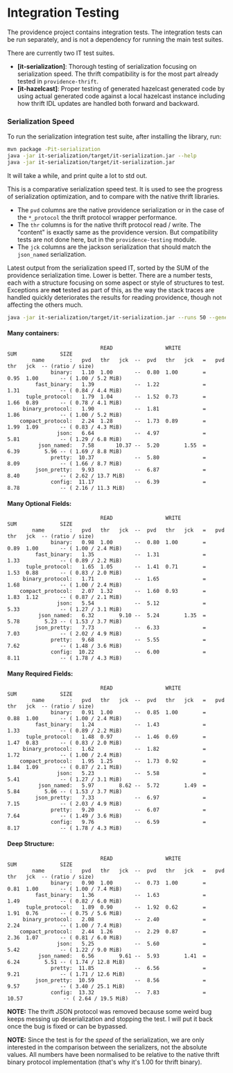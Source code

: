 Integration Testing
===================

The providence project contains integration tests. The integration
tests can be run separately, and is not a dependency for running
the main test suites.

There are currently two IT test suites.

- **[it-serialization]**: Thorough testing of serialization focusing on
  serialization speed. The thrift compatibility is for the most part
  already tested in `providence-thrift`.
- **[it-hazelcast]**: Proper testing of generated hazelcast generated
  code by using actual generated code against a local hazelcast instance
  including how thrift IDL updates are handled both forward and backward. 

### Serialization Speed

To run the serialization integration test suite, after installing the library,
run:

```bash
mvn package -Pit-serialization
java -jar it-serialization/target/it-serialization.jar --help
java -jar it-serialization/target/it-serialization.jar
```

It will take a while, and print quite a lot to std out.

This is a comparative serialization speed test. It is used to see the progress of
serialization optimization, and to compare with the native thrift libraries.

- The `pvd` columns are the native providence serialization or in the case of the
  `*_protocol` the thrift protocol wrapper performance.
- The `thr` columns is for the native thrift protocol read / write. The "content" is
  exactly same as the providence version. But compatibility tests are not done here,
  but in the `providence-testing` module.
- The `jck` columns are the jackson serialization that should match the `json_named`
  serialization.

Latest output from the serialization speed IT, sorted by the SUM of the providence
serialization time. Lower is better. There are a number tests, each with a structure
focusing on some aspect or style of structures to test. Exceptions are **not** tested
as part of this, as the way the stack traces are handled quickly deteriorates the
results for reading providence, though not affecting the others much.

```bash
java -jar it-serialization/target/it-serialization.jar --runs 50 --generate 1000
```

#### Many containers:

```
                              READ                 WRITE                  SUM              SIZE
        name        :   pvd   thr   jck  --  pvd   thr   jck   =   pvd   thr   jck  -- (ratio / size)    
              binary:   1.10  1.00       --  0.80  1.00        =   0.95  1.00       -- ( 1.00 / 5.2 MiB)
         fast_binary:   1.39             --  1.22              =   1.31             -- ( 0.84 / 4.4 MiB)
      tuple_protocol:   1.79  1.04       --  1.52  0.73        =   1.66  0.89       -- ( 0.78 / 4.1 MiB)
     binary_protocol:   1.90             --  1.81              =   1.86             -- ( 1.00 / 5.2 MiB)
    compact_protocol:   2.24  1.28       --  1.73  0.89        =   1.99  1.09       -- ( 0.83 / 4.3 MiB)
                json:   6.64             --  4.97              =   5.81             -- ( 1.29 / 6.8 MiB)
          json_named:   7.58       10.37 --  5.20        1.55  =   6.39        5.96 -- ( 1.69 / 8.8 MiB)
              pretty:  10.37             --  5.80              =   8.09             -- ( 1.66 / 8.7 MiB)
         json_pretty:   9.93             --  6.87              =   8.40             -- ( 2.62 / 13.7 MiB)
              config:  11.17             --  6.39              =   8.78             -- ( 2.16 / 11.3 MiB)
```

#### Many Optional Fields:

```
                              READ                 WRITE                  SUM              SIZE
        name        :   pvd   thr   jck  --  pvd   thr   jck   =   pvd   thr   jck  -- (ratio / size)    
              binary:   0.98  1.00       --  0.80  1.00        =   0.89  1.00       -- ( 1.00 / 2.4 MiB)
         fast_binary:   1.35             --  1.31              =   1.33             -- ( 0.89 / 2.2 MiB)
      tuple_protocol:   1.65  1.05       --  1.41  0.71        =   1.53  0.88       -- ( 0.83 / 2.0 MiB)
     binary_protocol:   1.71             --  1.65              =   1.68             -- ( 1.00 / 2.4 MiB)
    compact_protocol:   2.07  1.32       --  1.60  0.93        =   1.83  1.12       -- ( 0.87 / 2.1 MiB)
                json:   5.54             --  5.12              =   5.33             -- ( 1.27 / 3.1 MiB)
          json_named:   6.32        9.10 --  5.24        1.35  =   5.78        5.23 -- ( 1.53 / 3.7 MiB)
         json_pretty:   7.73             --  6.33              =   7.03             -- ( 2.02 / 4.9 MiB)
              pretty:   9.68             --  5.55              =   7.62             -- ( 1.48 / 3.6 MiB)
              config:  10.22             --  6.00              =   8.11             -- ( 1.78 / 4.3 MiB)
```

#### Many Required Fields:

```
                              READ                 WRITE                  SUM              SIZE
        name        :   pvd   thr   jck  --  pvd   thr   jck   =   pvd   thr   jck  -- (ratio / size)    
              binary:   0.91  1.00       --  0.85  1.00        =   0.88  1.00       -- ( 1.00 / 2.4 MiB)
         fast_binary:   1.24             --  1.43              =   1.33             -- ( 0.89 / 2.2 MiB)
      tuple_protocol:   1.48  0.97       --  1.46  0.69        =   1.47  0.83       -- ( 0.83 / 2.0 MiB)
     binary_protocol:   1.62             --  1.82              =   1.72             -- ( 1.00 / 2.4 MiB)
    compact_protocol:   1.95  1.25       --  1.73  0.92        =   1.84  1.09       -- ( 0.87 / 2.1 MiB)
                json:   5.23             --  5.58              =   5.41             -- ( 1.27 / 3.1 MiB)
          json_named:   5.97        8.62 --  5.72        1.49  =   5.84        5.06 -- ( 1.53 / 3.7 MiB)
         json_pretty:   7.33             --  6.97              =   7.15             -- ( 2.03 / 4.9 MiB)
              pretty:   9.20             --  6.07              =   7.64             -- ( 1.49 / 3.6 MiB)
              config:   9.76             --  6.59              =   8.17             -- ( 1.78 / 4.3 MiB)
```

#### Deep Structure:

```
                              READ                 WRITE                  SUM              SIZE
        name        :   pvd   thr   jck  --  pvd   thr   jck   =   pvd   thr   jck  -- (ratio / size)    
              binary:   0.90  1.00       --  0.73  1.00        =   0.81  1.00       -- ( 1.00 / 7.4 MiB)
         fast_binary:   1.36             --  1.63              =   1.49             -- ( 0.82 / 6.0 MiB)
      tuple_protocol:   1.89  0.90       --  1.92  0.62        =   1.91  0.76       -- ( 0.75 / 5.6 MiB)
     binary_protocol:   2.08             --  2.40              =   2.24             -- ( 1.00 / 7.4 MiB)
    compact_protocol:   2.44  1.26       --  2.29  0.87        =   2.36  1.07       -- ( 0.81 / 6.0 MiB)
                json:   5.25             --  5.60              =   5.42             -- ( 1.22 / 9.0 MiB)
          json_named:   6.56        9.61 --  5.93        1.41  =   6.24        5.51 -- ( 1.74 / 12.8 MiB)
              pretty:  11.85             --  6.56              =   9.21             -- ( 1.71 / 12.6 MiB)
         json_pretty:  10.59             --  8.56              =   9.57             -- ( 3.40 / 25.1 MiB)
              config:  13.32             --  7.83              =  10.57             -- ( 2.64 / 19.5 MiB)
```

**NOTE:** The thrift JSON protocol was removed because some weird bug keeps messing
up deserialization and stopping the test. I will put it back once the bug is fixed or
can be bypassed.

**NOTE:** Since the test is for the *speed* of the serialization, we are only
interested in the comparison between the serializers, not the absolute values.
All numbers have been normalised to be relative to the native thrift binary protocol
implementation (that's why it's 1.00 for thrift binary).
